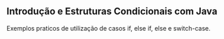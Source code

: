 ## Introdução e Estruturas Condicionais com Java
Exemplos praticos de utilização de casos if, else if, else e switch-case.
